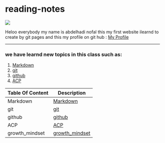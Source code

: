 # reading-notes

![](http://news.efinancialcareers.com/binaries/content/gallery/efinancial-careers/articles/2019/03/programmer.jpg)

 Heloo everybody my name is abdelhadi nofal this my first website 
 ilearnd to create by git pages and this my profile on git hub : [My Profile](https://github.com/abdelhadi-nofal)
 
 ***
 
### we have learnd new topics in this class such as:


1. [Markdown](Markdown)
2. [git](git) 
3. [github](github)
4. [ACP](ACP)  


| Table Of Content      | Description                           |
| --------------------- | -----------                           |
| Markdown              | [Markdown](Markdown)                  |
| git                   | [git](git)                            |
| github                | [github](github)                      |   
| ACP                   | [ACP](ACP)                            |
| growth_mindset        | [growth_mindset](growth_mindset)     |

